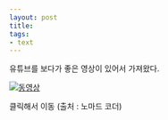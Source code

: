 ```yaml
---
layout: post
title: 
tags:
- text
---
```


유튜브를 보다가 좋은 영상이 있어서 가져왔다.

[![동영상](https://img.youtube.com/vi/1imQ1_aOQvU/0.jpg)](https://youtu.be/1imQ1_aOQvU)

클릭해서 이동 (출처 : 노마드 코더)
